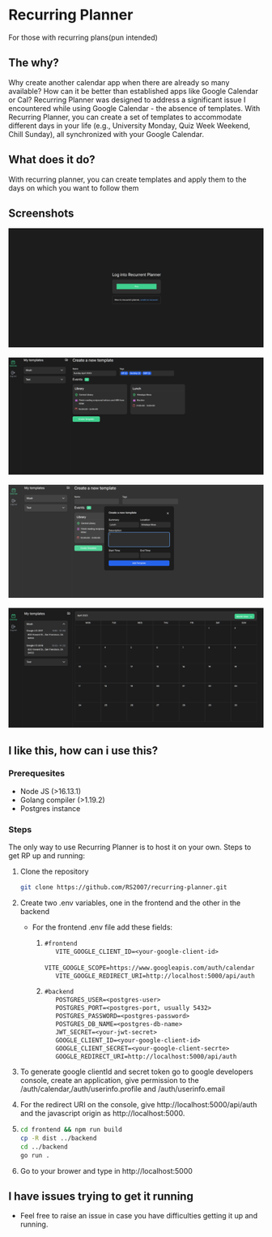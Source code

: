 # Recurring Planner

For those with recurring plans(pun intended)

## The why?

Why create another calendar app when there are already so many available? How can it be better than established apps like Google Calendar or Cal? Recurring Planner was designed to address a significant issue I encountered while using Google Calendar - the absence of templates. With Recurring Planner, you can create a set of templates to accommodate different days in your life (e.g., University Monday, Quiz Week Weekend, Chill Sunday), all synchronized with your Google Calendar.

## What does it do?

With recurring planner, you can create templates and apply them to the days on which you want to follow them

## Screenshots

![Login with google](images/LoginWithGoogle.png)
&nbsp;
&nbsp;
&nbsp;
![Create templates](images/createTemplate.png)
&nbsp;
&nbsp;
&nbsp;
![Create events](images/createEvent.png)
&nbsp;
&nbsp;
&nbsp;
![Calendar UI](images/calendarUI.png)

## I like this, how can i use this?

### Prerequesites

- Node JS (>16.13.1)
- Golang compiler (>1.19.2)
- Postgres instance

### Steps

The only way to use Recurring Planner is to host it on your own. Steps to get RP up and running:

1. Clone the repository

   ```bash
   git clone https://github.com/RS2007/recurring-planner.git
   ```

2. Create two .env variables, one in the frontend and the other in the backend

   - For the frontend .env file add these fields:

     1. ```env
        #frontend
           VITE_GOOGLE_CLIENT_ID=<your-google-client-id>
           VITE_GOOGLE_SCOPE=https://www.googleapis.com/auth/calendar
           VITE_GOOGLE_REDIRECT_URI=http://localhost:5000/api/auth
        ```

     2. ```env
        #backend
           POSTGRES_USER=<postgres-user>
           POSTGRES_PORT=<postgres-port, usually 5432>
           POSTGRES_PASSWORD=<postgres-password>
           POSTGRES_DB_NAME=<postgres-db-name>
           JWT_SECRET=<your-jwt-secret>
           GOOGLE_CLIENT_ID=<your-google-client-id>
           GOOGLE_CLIENT_SECRET=<your-google-client-secrte>
           GOOGLE_REDIRECT_URI=http://localhost:5000/api/auth
        ```

3. To generate google clientId and secret token go to google developers console, create an application, give permission to the /auth/calendar,/auth/userinfo.profile and /auth/userinfo.email
4. For the redirect URI on the console, give http://localhost:5000/api/auth and the javascript origin as http://localhost:5000.
5. ```bash
   cd frontend && npm run build
   cp -R dist ../backend
   cd ../backend
   go run .
   ```
6. Go to your brower and type in http://localhost:5000

## I have issues trying to get it running

- Feel free to raise an issue in case you have difficulties getting it up and running.
